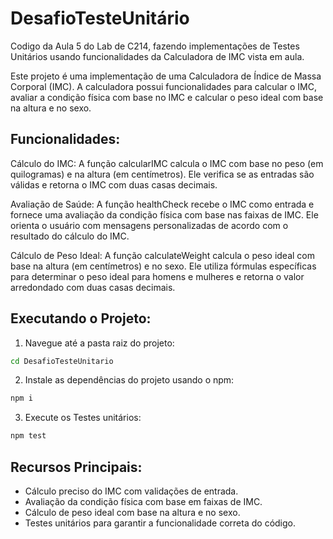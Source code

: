 # DesafioTesteUnitário

Codigo da Aula 5 do Lab de C214, fazendo implementações de Testes Unitários usando funcionalidades da Calculadora de IMC vista em aula.

Este projeto é uma implementação de uma Calculadora de Índice de Massa Corporal (IMC). A calculadora possui funcionalidades para calcular o IMC, avaliar a condição física com base no IMC e calcular o peso ideal com base na altura e no sexo.

## Funcionalidades:

Cálculo do IMC: A função calcularIMC calcula o IMC com base no peso (em quilogramas) e na altura (em centímetros). Ele verifica se as entradas são válidas e retorna o IMC com duas casas decimais.

Avaliação de Saúde: A função healthCheck recebe o IMC como entrada e fornece uma avaliação da condição física com base nas faixas de IMC. Ele orienta o usuário com mensagens personalizadas de acordo com o resultado do cálculo do IMC.

Cálculo de Peso Ideal: A função calculateWeight calcula o peso ideal com base na altura (em centímetros) e no sexo. Ele utiliza fórmulas específicas para determinar o peso ideal para homens e mulheres e retorna o valor arredondado com duas casas decimais.

## Executando o Projeto:

1. Navegue até a pasta raiz do projeto:

```bash
cd DesafioTesteUnitario
```

2. Instale as dependências do projeto usando o npm:

```bash
npm i
```

3. Execute os Testes unitários:

```bash
npm test
```

## Recursos Principais:

- Cálculo preciso do IMC com validações de entrada.
- Avaliação da condição física com base em faixas de IMC.
- Cálculo de peso ideal com base na altura e no sexo.
- Testes unitários para garantir a funcionalidade correta do código.
